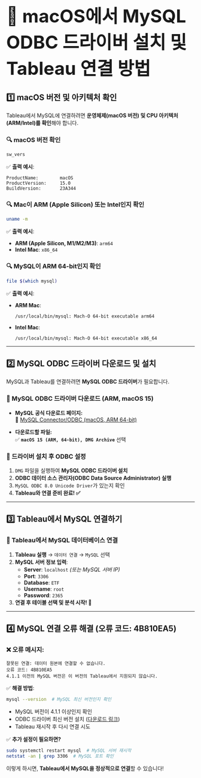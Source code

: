 # <font size="15">📌 macOS에서 MySQL ODBC 드라이버 설치 및 Tableau 연결 방법</font>

## **1️⃣ macOS 버전 및 아키텍처 확인**
Tableau에서 MySQL에 연결하려면 **운영체제(macOS 버전) 및 CPU 아키텍처(ARM/Intel)를 확인**해야 합니다.

### **🔍 macOS 버전 확인**
```sh
sw_vers
```
✅ **출력 예시**:
```
ProductName:        macOS
ProductVersion:     15.0
BuildVersion:       23A344
```

### **🔍 Mac이 ARM (Apple Silicon) 또는 Intel인지 확인**
```sh
uname -m
```
✅ **출력 예시**:
- **ARM (Apple Silicon, M1/M2/M3)**: `arm64`
- **Intel Mac**: `x86_64`

### **🔍 MySQL이 ARM 64-bit인지 확인**
```sh
file $(which mysql)
```
✅ **출력 예시**:
- **ARM Mac**:
  ```
  /usr/local/bin/mysql: Mach-O 64-bit executable arm64
  ```
- **Intel Mac**:
  ```
  /usr/local/bin/mysql: Mach-O 64-bit executable x86_64
  ```

---

## **2️⃣ MySQL ODBC 드라이버 다운로드 및 설치**
MySQL과 Tableau를 연결하려면 **MySQL ODBC 드라이버**가 필요합니다.

### **📌 MySQL ODBC 드라이버 다운로드 (ARM, macOS 15)**
- **MySQL 공식 다운로드 페이지:**  
  🔗 [MySQL Connector/ODBC (macOS, ARM 64-bit)](https://dev.mysql.com/downloads/connector/odbc/)

- **다운로드할 파일:**  
  ✅ **`macOS 15 (ARM, 64-bit), DMG Archive`** 선택

### **📌 드라이버 설치 후 ODBC 설정**
1. `DMG` 파일을 실행하여 **MySQL ODBC 드라이버 설치**
2. **ODBC 데이터 소스 관리자(ODBC Data Source Administrator) 실행**
3. `MySQL ODBC 8.0 Unicode Driver`가 있는지 확인
4. **Tableau와 연결 준비 완료! ✅**

---

## **3️⃣ Tableau에서 MySQL 연결하기**
### **📌 Tableau에서 MySQL 데이터베이스 연결**
1. **Tableau 실행** → `데이터 연결` → `MySQL` 선택
2. **MySQL 서버 정보 입력**:
   - **Server**: `localhost` *(또는 MySQL 서버 IP)*
   - **Port**: `3306`
   - **Database**: `ETF`
   - **Username**: `root`
   - **Password**: `2365`
3. **연결 후 테이블 선택 및 분석 시작! 🚀**

---

## **4️⃣ MySQL 연결 오류 해결 (오류 코드: 4B810EA5)**
### **❌ 오류 메시지:**
```
잘못된 연결: 데이터 원본에 연결할 수 없습니다.
오류 코드: 4B810EA5
4.1.1 이전의 MySQL 버전은 이 버전의 Tableau에서 지원되지 않습니다.
```

✅ **해결 방법**:
```sh
mysql --version  # MySQL 최신 버전인지 확인
```
- MySQL 버전이 4.1.1 이상인지 확인
- ODBC 드라이버 최신 버전 설치 ([다운로드 링크](https://dev.mysql.com/downloads/connector/odbc/))
- Tableau 재시작 후 다시 연결 시도

✅ **추가 설정이 필요하면?**
```sh
sudo systemctl restart mysql  # MySQL 서버 재시작
netstat -an | grep 3306  # MySQL 포트 확인
```

이렇게 하시면,
**Tableau에서 MySQL을 정상적으로 연결**할 수 있습니다!
